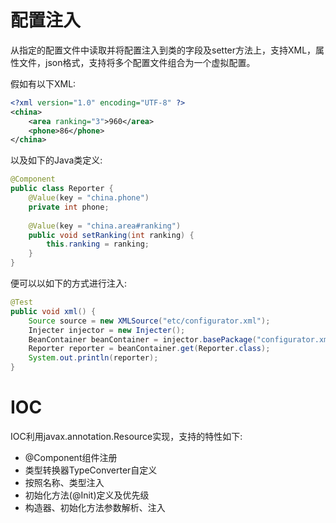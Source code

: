# 配置注入

从指定的配置文件中读取并将配置注入到类的字段及setter方法上，支持XML，属性文件，json格式，支持将多个配置文件组合为一个虚拟配置。

假如有以下XML:

```xml
<?xml version="1.0" encoding="UTF-8" ?>
<china>
    <area ranking="3">960</area>
    <phone>86</phone>
</china>
```

以及如下的Java类定义:

```java
@Component
public class Reporter {
    @Value(key = "china.phone")
    private int phone;
  
    @Value(key = "china.area#ranking")
    public void setRanking(int ranking) {
        this.ranking = ranking;
    }
}
```

便可以以如下的方式进行注入:

```java
@Test
public void xml() {
    Source source = new XMLSource("etc/configurator.xml");
    Injecter injector = new Injecter();
    BeanContainer beanContainer = injector.basePackage("configurator.xml").source(source).inject();
    Reporter reporter = beanContainer.get(Reporter.class);
    System.out.println(reporter);
}
```

# IOC

IOC利用javax.annotation.Resource实现，支持的特性如下:

- @Component组件注册
- 类型转换器TypeConverter自定义
- 按照名称、类型注入
- 初始化方法(@Init)定义及优先级
- 构造器、初始化方法参数解析、注入





